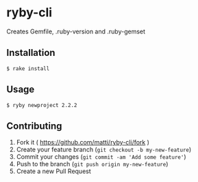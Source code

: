 # ryby-cli

Creates Gemfile, .ruby-version and .ruby-gemset

## Installation

    $ rake install

## Usage

    $ ryby newproject 2.2.2

## Contributing

1. Fork it ( https://github.com/matti/ryby-cli/fork )
2. Create your feature branch (`git checkout -b my-new-feature`)
3. Commit your changes (`git commit -am 'Add some feature'`)
4. Push to the branch (`git push origin my-new-feature`)
5. Create a new Pull Request
